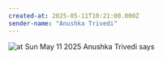 ```yaml
---
created-at: 2025-05-11T10:21:00.000Z
sender-name: "Anushka Trivedi"
---
```


![at Sun May 11 2025 Anushka Trivedi says](/messages/images/IMG-20250511-WA0012.jpg)

